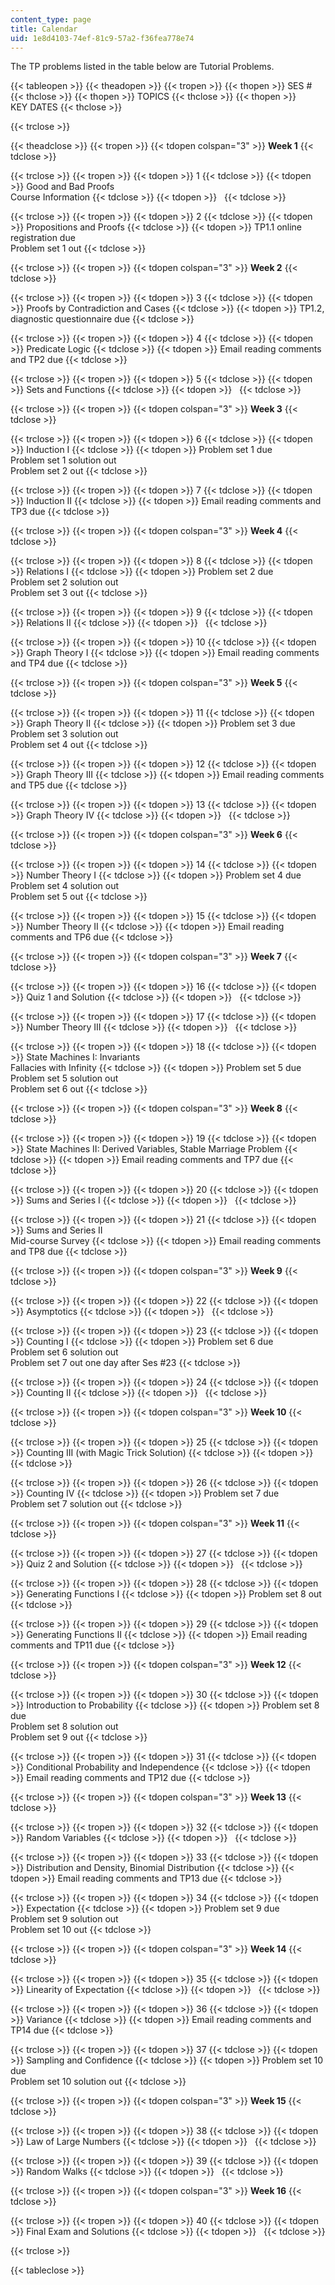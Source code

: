 ```yaml
---
content_type: page
title: Calendar
uid: 1e8d4103-74ef-81c9-57a2-f36fea778e74
---
```


The TP problems listed in the table below are Tutorial Problems.

{{< tableopen >}}
{{< theadopen >}}
{{< tropen >}}
{{< thopen >}}
SES #
{{< thclose >}}
{{< thopen >}}
TOPICS
{{< thclose >}}
{{< thopen >}}
KEY DATES
{{< thclose >}}

{{< trclose >}}

{{< theadclose >}}
{{< tropen >}}
{{< tdopen colspan="3" >}}
**Week 1**
{{< tdclose >}}

{{< trclose >}}
{{< tropen >}}
{{< tdopen >}}
1
{{< tdclose >}}
{{< tdopen >}}
Good and Bad Proofs  
Course Information
{{< tdclose >}}
{{< tdopen >}}
 
{{< tdclose >}}

{{< trclose >}}
{{< tropen >}}
{{< tdopen >}}
2
{{< tdclose >}}
{{< tdopen >}}
Propositions and Proofs
{{< tdclose >}}
{{< tdopen >}}
TP1.1 online registration due  
Problem set 1 out
{{< tdclose >}}

{{< trclose >}}
{{< tropen >}}
{{< tdopen colspan="3" >}}
**Week 2**
{{< tdclose >}}

{{< trclose >}}
{{< tropen >}}
{{< tdopen >}}
3
{{< tdclose >}}
{{< tdopen >}}
Proofs by Contradiction and Cases
{{< tdclose >}}
{{< tdopen >}}
TP1.2, diagnostic questionnaire due
{{< tdclose >}}

{{< trclose >}}
{{< tropen >}}
{{< tdopen >}}
4
{{< tdclose >}}
{{< tdopen >}}
Predicate Logic
{{< tdclose >}}
{{< tdopen >}}
Email reading comments and TP2 due
{{< tdclose >}}

{{< trclose >}}
{{< tropen >}}
{{< tdopen >}}
5
{{< tdclose >}}
{{< tdopen >}}
Sets and Functions
{{< tdclose >}}
{{< tdopen >}}
 
{{< tdclose >}}

{{< trclose >}}
{{< tropen >}}
{{< tdopen colspan="3" >}}
**Week 3**
{{< tdclose >}}

{{< trclose >}}
{{< tropen >}}
{{< tdopen >}}
6
{{< tdclose >}}
{{< tdopen >}}
Induction I
{{< tdclose >}}
{{< tdopen >}}
Problem set 1 due  
Problem set 1 solution out  
Problem set 2 out
{{< tdclose >}}

{{< trclose >}}
{{< tropen >}}
{{< tdopen >}}
7
{{< tdclose >}}
{{< tdopen >}}
Induction II
{{< tdclose >}}
{{< tdopen >}}
Email reading comments and TP3 due
{{< tdclose >}}

{{< trclose >}}
{{< tropen >}}
{{< tdopen colspan="3" >}}
**Week 4**
{{< tdclose >}}

{{< trclose >}}
{{< tropen >}}
{{< tdopen >}}
8
{{< tdclose >}}
{{< tdopen >}}
Relations I
{{< tdclose >}}
{{< tdopen >}}
Problem set 2 due  
Problem set 2 solution out  
Problem set 3 out
{{< tdclose >}}

{{< trclose >}}
{{< tropen >}}
{{< tdopen >}}
9
{{< tdclose >}}
{{< tdopen >}}
Relations II
{{< tdclose >}}
{{< tdopen >}}
 
{{< tdclose >}}

{{< trclose >}}
{{< tropen >}}
{{< tdopen >}}
10
{{< tdclose >}}
{{< tdopen >}}
Graph Theory I
{{< tdclose >}}
{{< tdopen >}}
Email reading comments and TP4 due
{{< tdclose >}}

{{< trclose >}}
{{< tropen >}}
{{< tdopen colspan="3" >}}
**Week 5**
{{< tdclose >}}

{{< trclose >}}
{{< tropen >}}
{{< tdopen >}}
11
{{< tdclose >}}
{{< tdopen >}}
Graph Theory II
{{< tdclose >}}
{{< tdopen >}}
Problem set 3 due  
Problem set 3 solution out  
Problem set 4 out
{{< tdclose >}}

{{< trclose >}}
{{< tropen >}}
{{< tdopen >}}
12
{{< tdclose >}}
{{< tdopen >}}
Graph Theory III
{{< tdclose >}}
{{< tdopen >}}
Email reading comments and TP5 due
{{< tdclose >}}

{{< trclose >}}
{{< tropen >}}
{{< tdopen >}}
13
{{< tdclose >}}
{{< tdopen >}}
Graph Theory IV
{{< tdclose >}}
{{< tdopen >}}
 
{{< tdclose >}}

{{< trclose >}}
{{< tropen >}}
{{< tdopen colspan="3" >}}
**Week 6**
{{< tdclose >}}

{{< trclose >}}
{{< tropen >}}
{{< tdopen >}}
14
{{< tdclose >}}
{{< tdopen >}}
Number Theory I
{{< tdclose >}}
{{< tdopen >}}
Problem set 4 due  
Problem set 4 solution out  
Problem set 5 out
{{< tdclose >}}

{{< trclose >}}
{{< tropen >}}
{{< tdopen >}}
15
{{< tdclose >}}
{{< tdopen >}}
Number Theory II
{{< tdclose >}}
{{< tdopen >}}
Email reading comments and TP6 due
{{< tdclose >}}

{{< trclose >}}
{{< tropen >}}
{{< tdopen colspan="3" >}}
**Week 7**
{{< tdclose >}}

{{< trclose >}}
{{< tropen >}}
{{< tdopen >}}
16
{{< tdclose >}}
{{< tdopen >}}
Quiz 1 and Solution
{{< tdclose >}}
{{< tdopen >}}
 
{{< tdclose >}}

{{< trclose >}}
{{< tropen >}}
{{< tdopen >}}
17
{{< tdclose >}}
{{< tdopen >}}
Number Theory III
{{< tdclose >}}
{{< tdopen >}}
 
{{< tdclose >}}

{{< trclose >}}
{{< tropen >}}
{{< tdopen >}}
18
{{< tdclose >}}
{{< tdopen >}}
State Machines I: Invariants  
Fallacies with Infinity
{{< tdclose >}}
{{< tdopen >}}
Problem set 5 due  
Problem set 5 solution out  
Problem set 6 out
{{< tdclose >}}

{{< trclose >}}
{{< tropen >}}
{{< tdopen colspan="3" >}}
**Week 8**
{{< tdclose >}}

{{< trclose >}}
{{< tropen >}}
{{< tdopen >}}
19
{{< tdclose >}}
{{< tdopen >}}
State Machines II: Derived Variables, Stable Marriage Problem
{{< tdclose >}}
{{< tdopen >}}
Email reading comments and TP7 due
{{< tdclose >}}

{{< trclose >}}
{{< tropen >}}
{{< tdopen >}}
20
{{< tdclose >}}
{{< tdopen >}}
Sums and Series I
{{< tdclose >}}
{{< tdopen >}}
 
{{< tdclose >}}

{{< trclose >}}
{{< tropen >}}
{{< tdopen >}}
21
{{< tdclose >}}
{{< tdopen >}}
Sums and Series II  
Mid-course Survey
{{< tdclose >}}
{{< tdopen >}}
Email reading comments and TP8 due
{{< tdclose >}}

{{< trclose >}}
{{< tropen >}}
{{< tdopen colspan="3" >}}
**Week 9**
{{< tdclose >}}

{{< trclose >}}
{{< tropen >}}
{{< tdopen >}}
22
{{< tdclose >}}
{{< tdopen >}}
Asymptotics
{{< tdclose >}}
{{< tdopen >}}
 
{{< tdclose >}}

{{< trclose >}}
{{< tropen >}}
{{< tdopen >}}
23
{{< tdclose >}}
{{< tdopen >}}
Counting I
{{< tdclose >}}
{{< tdopen >}}
Problem set 6 due  
Problem set 6 solution out  
Problem set 7 out one day after Ses #23
{{< tdclose >}}

{{< trclose >}}
{{< tropen >}}
{{< tdopen >}}
24
{{< tdclose >}}
{{< tdopen >}}
Counting II
{{< tdclose >}}
{{< tdopen >}}
 
{{< tdclose >}}

{{< trclose >}}
{{< tropen >}}
{{< tdopen colspan="3" >}}
**Week 10**
{{< tdclose >}}

{{< trclose >}}
{{< tropen >}}
{{< tdopen >}}
25
{{< tdclose >}}
{{< tdopen >}}
Counting III (with Magic Trick Solution)
{{< tdclose >}}
{{< tdopen >}}
 
{{< tdclose >}}

{{< trclose >}}
{{< tropen >}}
{{< tdopen >}}
26
{{< tdclose >}}
{{< tdopen >}}
Counting IV
{{< tdclose >}}
{{< tdopen >}}
Problem set 7 due  
Problem set 7 solution out
{{< tdclose >}}

{{< trclose >}}
{{< tropen >}}
{{< tdopen colspan="3" >}}
**Week 11**
{{< tdclose >}}

{{< trclose >}}
{{< tropen >}}
{{< tdopen >}}
27
{{< tdclose >}}
{{< tdopen >}}
Quiz 2 and Solution
{{< tdclose >}}
{{< tdopen >}}
 
{{< tdclose >}}

{{< trclose >}}
{{< tropen >}}
{{< tdopen >}}
28
{{< tdclose >}}
{{< tdopen >}}
Generating Functions I
{{< tdclose >}}
{{< tdopen >}}
Problem set 8 out
{{< tdclose >}}

{{< trclose >}}
{{< tropen >}}
{{< tdopen >}}
29
{{< tdclose >}}
{{< tdopen >}}
Generating Functions II
{{< tdclose >}}
{{< tdopen >}}
Email reading comments and TP11 due
{{< tdclose >}}

{{< trclose >}}
{{< tropen >}}
{{< tdopen colspan="3" >}}
**Week 12**
{{< tdclose >}}

{{< trclose >}}
{{< tropen >}}
{{< tdopen >}}
30
{{< tdclose >}}
{{< tdopen >}}
Introduction to Probability
{{< tdclose >}}
{{< tdopen >}}
Problem set 8 due  
Problem set 8 solution out  
Problem set 9 out
{{< tdclose >}}

{{< trclose >}}
{{< tropen >}}
{{< tdopen >}}
31
{{< tdclose >}}
{{< tdopen >}}
Conditional Probability and Independence
{{< tdclose >}}
{{< tdopen >}}
Email reading comments and TP12 due
{{< tdclose >}}

{{< trclose >}}
{{< tropen >}}
{{< tdopen colspan="3" >}}
**Week 13**
{{< tdclose >}}

{{< trclose >}}
{{< tropen >}}
{{< tdopen >}}
32
{{< tdclose >}}
{{< tdopen >}}
Random Variables
{{< tdclose >}}
{{< tdopen >}}
 
{{< tdclose >}}

{{< trclose >}}
{{< tropen >}}
{{< tdopen >}}
33
{{< tdclose >}}
{{< tdopen >}}
Distribution and Density, Binomial Distribution
{{< tdclose >}}
{{< tdopen >}}
Email reading comments and TP13 due
{{< tdclose >}}

{{< trclose >}}
{{< tropen >}}
{{< tdopen >}}
34
{{< tdclose >}}
{{< tdopen >}}
Expectation
{{< tdclose >}}
{{< tdopen >}}
Problem set 9 due  
Problem set 9 solution out  
Problem set 10 out
{{< tdclose >}}

{{< trclose >}}
{{< tropen >}}
{{< tdopen colspan="3" >}}
**Week 14**
{{< tdclose >}}

{{< trclose >}}
{{< tropen >}}
{{< tdopen >}}
35
{{< tdclose >}}
{{< tdopen >}}
Linearity of Expectation
{{< tdclose >}}
{{< tdopen >}}
 
{{< tdclose >}}

{{< trclose >}}
{{< tropen >}}
{{< tdopen >}}
36
{{< tdclose >}}
{{< tdopen >}}
Variance
{{< tdclose >}}
{{< tdopen >}}
Email reading comments and TP14 due
{{< tdclose >}}

{{< trclose >}}
{{< tropen >}}
{{< tdopen >}}
37
{{< tdclose >}}
{{< tdopen >}}
Sampling and Confidence
{{< tdclose >}}
{{< tdopen >}}
Problem set 10 due  
Problem set 10 solution out
{{< tdclose >}}

{{< trclose >}}
{{< tropen >}}
{{< tdopen colspan="3" >}}
**Week 15**
{{< tdclose >}}

{{< trclose >}}
{{< tropen >}}
{{< tdopen >}}
38
{{< tdclose >}}
{{< tdopen >}}
Law of Large Numbers
{{< tdclose >}}
{{< tdopen >}}
 
{{< tdclose >}}

{{< trclose >}}
{{< tropen >}}
{{< tdopen >}}
39
{{< tdclose >}}
{{< tdopen >}}
Random Walks
{{< tdclose >}}
{{< tdopen >}}
 
{{< tdclose >}}

{{< trclose >}}
{{< tropen >}}
{{< tdopen colspan="3" >}}
**Week 16**
{{< tdclose >}}

{{< trclose >}}
{{< tropen >}}
{{< tdopen >}}
40
{{< tdclose >}}
{{< tdopen >}}
Final Exam and Solutions
{{< tdclose >}}
{{< tdopen >}}
 
{{< tdclose >}}

{{< trclose >}}

{{< tableclose >}}